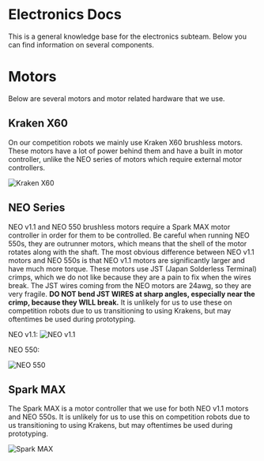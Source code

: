 # Electronics Docs

This is a general knowledge base for the electronics subteam. Below you can find information on several components.

# Motors

Below are several motors and motor related hardware that we use.

## Kraken X60

On our competition robots we mainly use Kraken X60 brushless motors. These motors have a lot of power behind them and have a built in motor controller, unlike the NEO series of motors which require external motor controllers.

![Kraken X60](https://wcproducts.com/cdn/shop/files/WCP-0940_fe090b50-69bf-4bfb-926f-9ff3fd06c058_1024x1024.png?v=1697071738)

## NEO Series

NEO v1.1 and NEO 550 brushless motors require a Spark MAX motor controller in order for them to be controlled. Be careful when running NEO 550s, they are outrunner motors, which means that the shell of the motor rotates along with the shaft. The most obvious difference between NEO v1.1 motors and NEO 550s is that NEO v1.1 motors are significantly larger and have much more torque. These motors use JST (Japan Solderless Terminal) crimps, which we do not like because they are a pain to fix when the wires break. The JST wires coming from the NEO motors are 24awg, so they are very fragile. **DO NOT bend JST WIRES at sharp angles, especially near the crimp, because they WILL break.** It is unlikely for us to use these on competition robots due to us transitioning to using Krakens, but may oftentimes be used during prototyping.

NEO v1.1:
![NEO v1.1](https://cdn11.bigcommerce.com/s-t3eo8vwp22/images/stencil/1280x1280/products/752/3031/REV-21-1650-NEO1.1-Hero-FINAL__64905.1692730050.png?c=2)

NEO 550:

![NEO 550](https://cdn11.bigcommerce.com/s-t3eo8vwp22/images/stencil/640w/products/508/2730/REV-21-1651-NEO550-iso-noflag-FINAL__53096.1650561900.png?c=2)

## Spark MAX

The Spark MAX is a motor controller that we use for both NEO v1.1 motors and NEO 550s. It is unlikely for us to use this on competition robots due to us transitioning to using Krakens, but may oftentimes be used during prototyping.

![Spark MAX](https://cdn11.bigcommerce.com/s-t3eo8vwp22/images/stencil/1280x1280/products/360/2795/MAX_HERO-noflag__60247.1692730069.png?c=2)